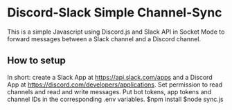 # Discord-Slack Simple Channel-Sync

This is a simple Javascript using Discord.js and Slack API in Socket Mode to forward messages between a Slack channel and a Discord channel.

## How to setup

In short: create a Slack App at https://api.slack.com/apps and a Discord App at https://discord.com/developers/applications. Set permission to read channels and read and write messages. Put bot tokens, app tokens and channel IDs in the corresponding .env variables. $npm install $node sync.js
